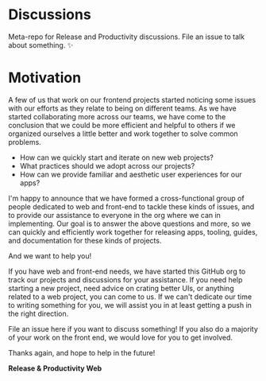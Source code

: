 # Discussions

Meta-repo for Release and Productivity discussions. File an issue to talk about something. :sparkles:

# Motivation

A few of us that work on our frontend projects started noticing some issues with our efforts as they relate to being on different teams. As we have started collaborating more across our teams, we have come to the conclusion that we could be more efficient and helpful to others if we organized ourselves a little better and work together to solve common problems.

- How can we quickly start and iterate on new web projects?
- What practices should we adopt across our projects?
- How can we provide familiar and aesthetic user experiences for our apps?

I'm happy to announce that we have formed a cross-functional group of people dedicated to web and front-end to tackle these kinds of issues, and to provide our assistance to everyone in the org where we can in implementing. Our goal is to answer the above questions and more, so we can quickly and efficiently work together for releasing apps, tooling, guides, and documentation for these kinds of projects.

And we want to help you!

If you have web and front-end needs, we have started this GitHub org to track our projects and discussions for your assistance. If you need help starting a new project, need advice on crating better UIs, or anything related to a web project, you can come to us. If we can't dedicate our time to writing something for you, we will assist you in at least getting a push in the right direction.

File an issue here if you want to discuss something! If you also do a majority of your work on the front end, we would love for you to get involved.

Thanks again, and hope to help in the future!

**Release & Productivity Web**

